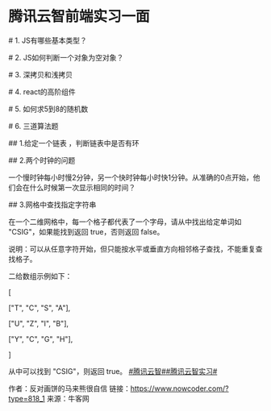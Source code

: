 # 腾讯云智前端实习一面

\# 1. JS有哪些基本类型？

\# 2. JS如何判断一个对象为空对象？

\# 3. 深拷贝和浅拷贝

\# 4. react的高阶组件

\# 5. 如何求5到8的随机数

\# 6. 三道算法题

\## 1.给定一个链表 ，判断链表中是否有环

\## 2.两个时钟的问题

一个慢时钟每小时慢2分钟，另一个快时钟每小时快1分钟。从准确的0点开始，他们会在什么时候第一次显示相同的时间？

\## 3.网格中查找指定字符串

在一个二维网格中，每一个格子都代表了一个字母，请从中找出给定单词如 "CSIG"，如果能找到返回 true，否则返回 false。

说明：可以从任意字符开始，但只能按水平或垂直方向相邻格子查找，不能重复查找格子。

二给数组示例如下：

[

["T", "C", "S", "A"],

["U", "Z", "I", "B"],

["Y", "C", "G", "H"],

]

从中可以找到 "CSIG"，则返回 true。
[#腾讯云智#]()[#腾讯云智实习#]()



作者：反对画饼的马来熊很自信
链接：https://www.nowcoder.com/?type=818_1
来源：牛客网